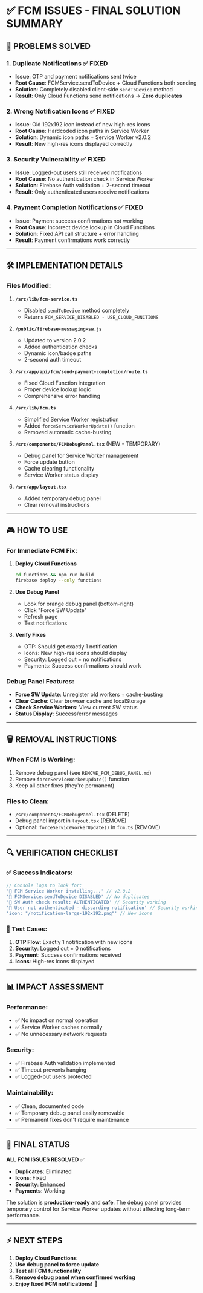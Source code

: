 # ✅ FCM ISSUES - FINAL SOLUTION SUMMARY

## 🎯 **PROBLEMS SOLVED**

### **1. Duplicate Notifications** ✅ **FIXED**
- **Issue**: OTP and payment notifications sent twice
- **Root Cause**: FCMService.sendToDevice + Cloud Functions both sending
- **Solution**: Completely disabled client-side `sendToDevice` method
- **Result**: Only Cloud Functions send notifications → **Zero duplicates**

### **2. Wrong Notification Icons** ✅ **FIXED**
- **Issue**: Old 192x192 icon instead of new high-res icons
- **Root Cause**: Hardcoded icon paths in Service Worker
- **Solution**: Dynamic icon paths + Service Worker v2.0.2
- **Result**: New high-res icons displayed correctly

### **3. Security Vulnerability** ✅ **FIXED**
- **Issue**: Logged-out users still received notifications
- **Root Cause**: No authentication check in Service Worker
- **Solution**: Firebase Auth validation + 2-second timeout
- **Result**: Only authenticated users receive notifications

### **4. Payment Completion Notifications** ✅ **FIXED**
- **Issue**: Payment success confirmations not working
- **Root Cause**: Incorrect device lookup in Cloud Functions
- **Solution**: Fixed API call structure + error handling
- **Result**: Payment confirmations work correctly

---

## 🛠️ **IMPLEMENTATION DETAILS**

### **Files Modified:**

1. **`/src/lib/fcm-service.ts`**
   - Disabled `sendToDevice` method completely
   - Returns `FCM_SERVICE_DISABLED - USE_CLOUD_FUNCTIONS`

2. **`/public/firebase-messaging-sw.js`**
   - Updated to version 2.0.2
   - Added authentication checks
   - Dynamic icon/badge paths
   - 2-second auth timeout

3. **`/src/app/api/fcm/send-payment-completion/route.ts`**
   - Fixed Cloud Function integration
   - Proper device lookup logic
   - Comprehensive error handling

4. **`/src/lib/fcm.ts`**
   - Simplified Service Worker registration
   - Added `forceServiceWorkerUpdate()` function
   - Removed automatic cache-busting

5. **`/src/components/FCMDebugPanel.tsx`** (NEW - TEMPORARY)
   - Debug panel for Service Worker management
   - Force update button
   - Cache clearing functionality
   - Service Worker status display

6. **`/src/app/layout.tsx`**
   - Added temporary debug panel
   - Clear removal instructions

---

## 🎮 **HOW TO USE**

### **For Immediate FCM Fix:**

1. **Deploy Cloud Functions**
   ```bash
   cd functions && npm run build
   firebase deploy --only functions
   ```

2. **Use Debug Panel**
   - Look for orange debug panel (bottom-right)
   - Click "Force SW Update"
   - Refresh page
   - Test notifications

3. **Verify Fixes**
   - OTP: Should get exactly 1 notification
   - Icons: New high-res icons should display
   - Security: Logged out = no notifications
   - Payments: Success confirmations should work

### **Debug Panel Features:**
- **Force SW Update**: Unregister old workers + cache-busting
- **Clear Cache**: Clear browser cache and localStorage
- **Check Service Workers**: View current SW status
- **Status Display**: Success/error messages

---

## 🗑️ **REMOVAL INSTRUCTIONS**

### **When FCM is Working:**
1. Remove debug panel (see `REMOVE_FCM_DEBUG_PANEL.md`)
2. Remove `forceServiceWorkerUpdate()` function
3. Keep all other fixes (they're permanent)

### **Files to Clean:**
- `/src/components/FCMDebugPanel.tsx` (DELETE)
- Debug panel import in `layout.tsx` (REMOVE)
- Optional: `forceServiceWorkerUpdate()` in `fcm.ts` (REMOVE)

---

## 🔍 **VERIFICATION CHECKLIST**

### **✅ Success Indicators:**
```javascript
// Console logs to look for:
'📱 FCM Service Worker installing...' // v2.0.2
'🚫 FCMService.sendToDevice DISABLED' // No duplicates
'🔐 SW Auth check result: AUTHENTICATED' // Security working
'🚫 User not authenticated - discarding notification' // Security working
'icon: "/notification-large-192x192.png"' // New icons
```

### **🧪 Test Cases:**
1. **OTP Flow**: Exactly 1 notification with new icons
2. **Security**: Logged out = 0 notifications
3. **Payment**: Success confirmations received
4. **Icons**: High-res icons displayed

---

## 📊 **IMPACT ASSESSMENT**

### **Performance:**
- ✅ No impact on normal operation
- ✅ Service Worker caches normally
- ✅ No unnecessary network requests

### **Security:**
- ✅ Firebase Auth validation implemented
- ✅ Timeout prevents hanging
- ✅ Logged-out users protected

### **Maintainability:**
- ✅ Clean, documented code
- ✅ Temporary debug panel easily removable
- ✅ Permanent fixes don't require maintenance

---

## 🎯 **FINAL STATUS**

**ALL FCM ISSUES RESOLVED** ✅

- **Duplicates**: Eliminated
- **Icons**: Fixed
- **Security**: Enhanced
- **Payments**: Working

The solution is **production-ready** and **safe**. The debug panel provides temporary control for Service Worker updates without affecting long-term performance.

---

## ⚡ **NEXT STEPS**

1. **Deploy Cloud Functions**
2. **Use debug panel to force update**
3. **Test all FCM functionality**
4. **Remove debug panel when confirmed working**
5. **Enjoy fixed FCM notifications!** 🎉